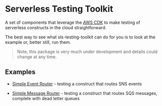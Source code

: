 # Serverless Testing Toolkit

A set of components that leverage the [AWS CDK](https://aws.amazon.com/cdk/) to make testing of serverless constructs in the cloud straightforward.

The best way to see what sls-testing-toolkit can do for you is to look at the example or, better still, run them.

> Note, this package is very much under development and details could change at any time.

## Examples

* [Simple Event Router](https://github.com/andybalham/sls-testing-toolkit/blob/main/examples/simple-event-router) - testing a construct that routes SNS events

* [Simple Message Router](https://github.com/andybalham/sls-testing-toolkit/blob/main/examples/simple-message-router) - testing a construct that routes SQS messages, complete with dead letter queues

